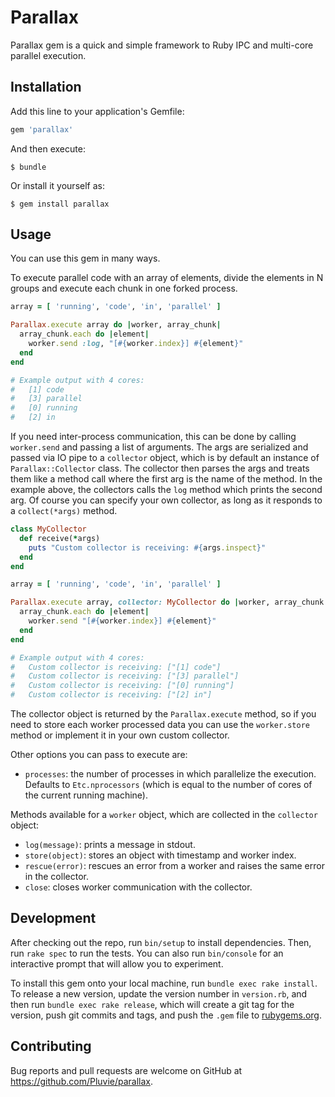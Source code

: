 # Parallax

Parallax gem is a quick and simple framework to Ruby IPC and multi-core parallel execution.

## Installation

Add this line to your application's Gemfile:

```ruby
gem 'parallax'
```

And then execute:

    $ bundle

Or install it yourself as:

    $ gem install parallax

## Usage

You can use this gem in many ways.

To execute parallel code with an array of elements, divide the elements in N groups and execute each chunk in one forked process.

```ruby
array = [ 'running', 'code', 'in', 'parallel' ]

Parallax.execute array do |worker, array_chunk|
  array_chunk.each do |element|
    worker.send :log, "[#{worker.index}] #{element}"
  end
end

# Example output with 4 cores:
#   [1] code
#   [3] parallel
#   [0] running
#   [2] in
```

If you need inter-process communication, this can be done by calling `worker.send` and passing a list of arguments. The args are serialized and passed via IO pipe to a `collector` object, which is by default an instance of `Parallax::Collector` class. The collector then parses the args and treats them like a method call where the first arg is the name of the method. In the example above, the collectors calls the `log` method which prints the second arg. Of course you can specify your own collector, as long as it responds to a `collect(*args)` method.

```ruby
class MyCollector
  def receive(*args)
    puts "Custom collector is receiving: #{args.inspect}"
  end
end

array = [ 'running', 'code', 'in', 'parallel' ]

Parallax.execute array, collector: MyCollector do |worker, array_chunk|
  array_chunk.each do |element|
    worker.send "[#{worker.index}] #{element}"
  end
end

# Example output with 4 cores:
#   Custom collector is receiving: ["[1] code"]
#   Custom collector is receiving: ["[3] parallel"]
#   Custom collector is receiving: ["[0] running"]
#   Custom collector is receiving: ["[2] in"]
```

The collector object is returned by the `Parallax.execute` method, so if you need to store each worker processed data you can use the `worker.store` method or implement it in your own custom collector.

Other options you can pass to execute are:
* `processes`: the number of processes in which parallelize the execution.      Defaults to `Etc.nprocessors` (which is equal to the number of cores of the current running machine).

Methods available for a `worker` object, which are collected in the `collector` object:
* `log(message)`: prints a message in stdout.
* `store(object)`: stores an object with timestamp and worker index.
* `rescue(error)`: rescues an error from a worker and raises the same error in the collector.
* `close`: closes worker communication with the collector.

## Development

After checking out the repo, run `bin/setup` to install dependencies. Then, run `rake spec` to run the tests. You can also run `bin/console` for an interactive prompt that will allow you to experiment.

To install this gem onto your local machine, run `bundle exec rake install`. To release a new version, update the version number in `version.rb`, and then run `bundle exec rake release`, which will create a git tag for the version, push git commits and tags, and push the `.gem` file to [rubygems.org](https://rubygems.org).

## Contributing

Bug reports and pull requests are welcome on GitHub at https://github.com/Pluvie/parallax.
